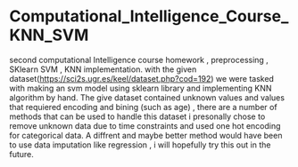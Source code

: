 # Computational_Intelligence_Course_KNN_SVM
second computational Intelligence course homework , preprocessing , SKlearn SVM , KNN implementation.
with the given dataset(https://sci2s.ugr.es/keel/dataset.php?cod=192) we were tasked with making an svm model using sklearn library and implementing KNN algorithm by hand.
The give dataset contained unknown values and values that requiered encoding and bining (such as age) , there are a number of methods that can be used to handle this dataset i 
presonally chose to remove unknown data due to time constraints and used one hot encoding for categorical data. 
A diffrent and maybe better method would have been to use data imputation like regression , i will hopefully try this out in the future.  
